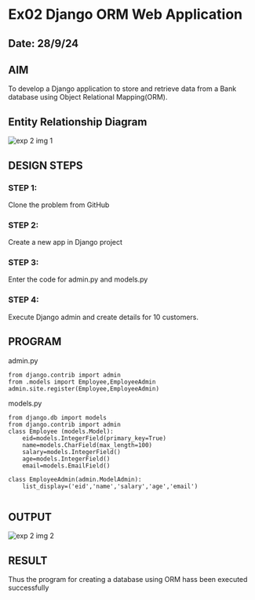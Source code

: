 # Ex02 Django ORM Web Application
## Date: 28/9/24

## AIM
To develop a Django application to store and retrieve data from a Bank database using Object Relational Mapping(ORM).

## Entity Relationship Diagram
![exp 2 img 1](https://github.com/user-attachments/assets/20965814-d1f0-4a35-8752-9d5a6518bfcc)


## DESIGN STEPS

### STEP 1:
Clone the problem from GitHub

### STEP 2:
Create a new app in Django project

### STEP 3:
Enter the code for admin.py and models.py

### STEP 4:
Execute Django admin and create details for 10 customers.

## PROGRAM
admin.py
```
from django.contrib import admin
from .models import Employee,EmployeeAdmin
admin.site.register(Employee,EmployeeAdmin)
```
models.py
```
from django.db import models
from django.contrib import admin
class Employee (models.Model):
    eid=models.IntegerField(primary_key=True)
    name=models.CharField(max_length=100)
    salary=models.IntegerField()
    age=models.IntegerField()
    email=models.EmailField()
 
class EmployeeAdmin(admin.ModelAdmin):
    list_display=('eid','name','salary','age','email')


```

## OUTPUT

![exp 2 img 2](https://github.com/user-attachments/assets/226a1c2e-502d-4879-8448-d708c2e07018)



## RESULT
Thus the program for creating a database using ORM hass been executed successfully
